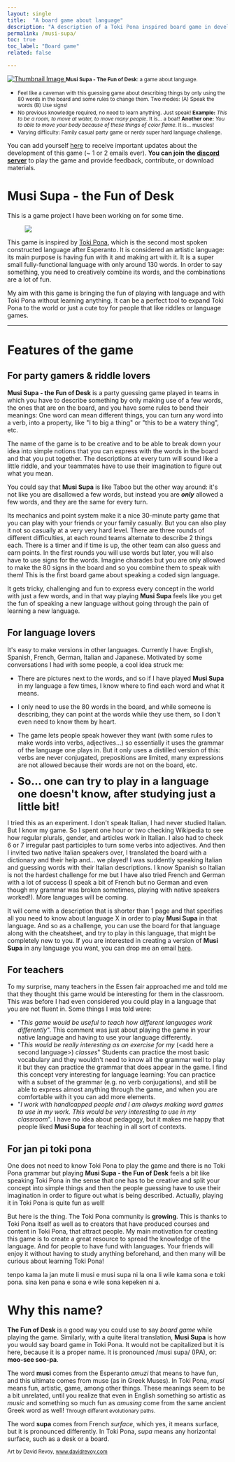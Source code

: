 ```yaml
---
layout: single
title:  "A board game about language"
description: "A description of a Toki Pona inspired board game in development: Musi Supa - The Fun of Desk"
permalink: /musi-supa/
toc: true
toc_label: "Board game"
related: false

---
```


<a href="/assets/images/board_fragment.png" target="_blank">
    <img src="/assets/images/board_fragment.png" alt="Thumbnail Image">
</a>

<small>
<b>Musi Supa - The Fun of Desk</b>: a game about language.
</small>

<ul>

<li><small>
Feel like a caveman with this guessing game about describing things by only using the 80 words in the board and some rules to change them. Two modes: (A) Speak the words (B) Use signs!
</small></li>

<li><small>
No previous knowledge required, no need to learn anything. Just speak! <b>Example:</b> <em>This to be a room, to move at water, to move many people</em>. It is... a boat! <b>Another one:</b> <em>You to able to move your body because of these things of color flame</em>. It is... muscles!
</small></li>

<li><small>
Varying difficulty: Family casual party game or nerdy super hard language challenge.
</small></li>

</ul>

You can add yourself [here](https://docs.google.com/forms/d/e/1FAIpQLSc5teTtEgwMmTcI2iFO12d2wGEz0yXEcuwB9FLuEOJJvmW7Kg/viewform) to receive important updates about the development of this game (~ 1 or 2 emails ever).
<b>You can join the [discord server](https://discord.gg/9dByQ3JT)</b> to play the game and provide feedback, contribute, or download materials.

# Musi Supa - the Fun of Desk

This is a game project I have been working on for some time. 

 <figure>
  <img src="/assets/images/product-sheet-musi-supa.png">  
</figure> 

This game is inspired by [Toki Pona](https://en.wikipedia.org/wiki/Toki_Pona), which is the second most spoken constructed language after Esperanto. It is considered an artistic language: its main purpose is having fun with it and making art with it. It is a super small fully-functional language with only around 130 words. In order to say something, you need to creatively combine its words, and the combinations are a lot of fun. 

My aim with this game is bringing the fun of playing with language and with Toki Pona without learning anything. It can be a perfect tool to expand Toki Pona to the world or just a cute toy for people that like riddles or language games.

---
# Features of the game

## For party gamers & riddle lovers
<b>Musi Supa - the Fun of Desk</b> is a party guessing game played in teams in which you have to describe something by only making use of a few words, the ones that are on the board, and you have some rules to bend their meanings:  One word can mean different things, you can turn any word into a verb, into a property, like "I to big a thing" or "this to be a watery thing", etc.

The name of the game is to be creative and to be able to break down your idea into simple notions that you can express with the words in the board and that you put together. The descriptions at every turn will sound like a little riddle, and your teammates have to use their imagination to figure out what you mean.

You could say that **Musi Supa** is like Taboo but the other way around: it's not like you are disallowed a few words, but instead you are ___only___ allowed a few words, and they are the same for every turn. 

Its mechanics and point system make it a nice 30-minute party game that you can play with your friends or your family casually. But you can also play it not so casually at a very very hard level. There are three rounds of different difficulties, at each round teams alternate to describe 2 things each. There is a timer and if time is up, the other team can also guess and earn points. In the first rounds you will use words but later, you will also have to use signs for the words. Imagine charades but you are only allowed to make the 80 signs in the board and so you combine them to speak with them! This is the first board game about speaking a coded sign language.

It gets tricky, challenging and fun to express every concept in the world with just a few words, and in that way playing **Musi Supa** feels like you get the fun of speaking a new language without going through the pain of learning a new language.


## For language lovers

It's easy to make versions in other languages. Currently I have: English, Spanish, French, German, Italian and Japanese.  Motivated by some conversations I had with some people, a cool idea struck me: 

+ There are pictures next to the words, and so if I have played **Musi Supa** in my language a few times, I know where to find each word and what it means.

+ I only need to use the 80 words in the board, and while someone is describing, they can point at the words while they use them, so I don't even need to know them by heart.

+ The game lets people speak however they want (with some rules to make words into verbs, adjectives...) so essentially it uses the grammar of the language one plays in. But it only uses a distilled version of this:  verbs are never conjugated, prepositions are limited, many expressions are not allowed because their words are not on the board, etc.

+ <font size="+2"><b>So... one can try to play in a language one doesn't know, after studying just a little bit!</b></font>

I tried this as an experiment. I don't speak Italian, I had never studied Italian. But I know my game. So I spent one hour or two checking Wikipedia to see how regular plurals, gender, and articles work in Italian. I also had to check 6 or 7 irregular past participles to turn some verbs into adjectives. And then I invited two native Italian speakers over, I translated the board with a dictionary and their help and... we played! I was suddently speaking Italian and guessing words with their Italian descriptions.  I know Spanish so Italian is not the hardest challenge for me but I have also tried French and German with a lot of success (I speak a bit of French but no German and even though my grammar was broken sometimes, playing with native speakers worked!). More languages will be coming.

It will come with a description that is shorter than 1 page and that specifies all you need to know about language X in order to play **Musi Supa** in that language. And so as a challenge, you can use the board for that language along with the cheatsheet, and try to play in this language, that might be completely new to you. If you are interested in creating a version of **Musi Supa** in any language you want, you can drop me an email <a href="mailto:musisupagame@gmail.com">here</a>.



## For teachers
To my surprise, many teachers in the Essen fair approached me and told me that they thought this game would be interesting for them in the classroom. This was before I had even considered you could play in a language that you are not fluent in. Some things I was told were:

+ "_This game would be useful to teach how different languages work differently_". This comment was just about playing the game in your native language and having to use your language differently. 
+ "_This would be really interesting as an exercise for my_ (\<add here a second language\>) _classes_" Students can practice the most basic vocabulary and they wouldn't need to know all the grammar well to play it but they can practice the grammar that does appear in the game. I find this concept very interesting for language learning: You can practice with a subset of the grammar (e.g. no verb conjugations), and still be able to express almost anything through the game, and when you are comfortable with it you can add more elements.
+ "_I work with handicapped people and I am always making word games to use in my work. This would be very interesting to use in my classroom_". I have no idea about pedagogy, but it makes me happy that people liked **Musi Supa** for teaching in all sort of contexts.


## For jan pi toki pona

One does not need to know Toki Pona to play the game and there is no Toki Pona grammar but playing **Musi Supa - the Fun of Desk** feels a bit like speaking Toki Pona in the sense that one has to be creative and split your concept into simple things and then the people guessing have to use their imagination in order to figure out what is being described. Actually, playing it in Toki Pona is quite fun as well!

But here is the thing. The Toki Pona community is **growing**. This is thanks to Toki Pona itself as well as to creators that have produced courses and content in Toki Pona, that attract people. My main motivation for creating this game is to create a great resource to spread the knowledge of the language. And for people to have fund with languages. Your friends will enjoy it without having to study anything beforehand, and then many will be curious about learning Toki Pona! 

tenpo kama la jan mute li musi e musi supa ni la ona li wile kama sona e toki pona. sina ken pana e sona e wile sona kepeken ni a.


# Why this name?

**The Fun of Desk** is a good way you could use to say *board game* while playing the game. Similarly, with a quite literal translation, **Musi Supa** is how you would say board game in Toki Pona. It would not be capitalized but it is here, because it is a proper name. It is pronounced /musi supa/ (IPA), or: **moo-see soo-pa**.

The word **musi** comes from the Esperanto *amuzi* that means to have fun, and this ultimate comes from muse (as in Greek Muses). In Toki Pona, *musi* means fun, artistic, game, among other things. These meanings seem to be a bit unrelated, until you realize that even in English something so artistic as _music_ and something so much fun as _amusing_ come from the same ancient Greek word as well! <small>Through different evolutionary paths.</small>

The word **supa** comes from French *surface*, which yes, it means surface, but it is pronounced differently. In Toki Pona, *supa* means any horizontal surface, such as a desk or a board.


<small>Art by David Revoy, <a href="https://www.davidrevoy.com" target="_blank">www.davidrevoy.com</a></small>


